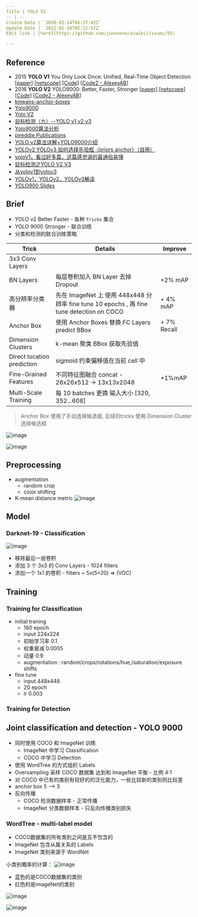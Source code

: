```yaml
---
Title | YOLO V2
-- | --
Create Date | `2020-01-14T06:37:42Z`
Update Date | `2022-01-19T02:12:57Z`
Edit link | [here](https://github.com/junxnone/aiwiki/issues/55)

---
```

## Reference
- 2015 **YOLO V1** You Only Look Once: Unified, Real-Time Object Detection [[paper](https://arxiv.org/pdf/1506.02640.pdf)] [[netscope](http://ethereon.github.io/netscope/#/gist/96209c6940e02b17c34009f6c3fee75e)] [[Code](https://pjreddie.com/darknet/yolo/)] [[Code2 - AlexeyAB](https://github.com/AlexeyAB/darknet)]
- 2016 **YOLO V2** YOLO9000: Better, Faster, Stronger [[paper](https://arxiv.org/pdf/1612.08242.pdf)] [[netscope](http://ethereon.github.io/netscope/#/gist/8826fef24ed0b5086affdb6e65db26b7)]  [[Code](https://pjreddie.com/darknet/yolo/)]  [[Code2 - AlexeyAB](https://github.com/AlexeyAB/darknet)]
- [kmeans-anchor-boxes](https://github.com/lars76/kmeans-anchor-boxes) 
- [Yolo9000](https://pjreddie.com/publications/yolo9000/)
-  [Yolo V2](https://pjreddie.com/darknet/yolov2/)
- [目标检测（九）--YOLO v1,v2,v3](https://blog.csdn.net/App_12062011/article/details/77554288)
- [Yolo9000算法分析](https://blog.csdn.net/small_munich/article/details/79548149)
- [pjreddie Publications](https://pjreddie.com/publications/)
- [YOLO v2算法详解+YOLO9000介绍](https://blog.csdn.net/Chunfengyanyulove/article/details/80860870)
- [YOLOv2 YOLOv3 如何选择先验框（priors anchor）（自用）](https://blog.csdn.net/Pattorio/article/details/80095511)
- [yoloV1，看过好多篇，这篇感觉讲的最通俗易懂](https://blog.csdn.net/m0_37192554/article/details/81092514)
- [目标检测之YOLO V2 V3](http://www.cnblogs.com/wangguchangqing/p/10480995.html)
- [从yolov1到yolov3](https://shartoo.github.io/2019/03/12/yolo-v123/)
- [YOLOv1，YOLOv2，YOLOv3解读](https://blog.csdn.net/hancoder/article/details/87994678)
- [YOLO900 Slides](https://docs.google.com/presentation/d/14qBAiyhMOFl_wZW4dA1CkixgXwf0zKGbpw_0oHK8yEM/edit#slide=id.p)

## Brief
- YOLO v2 Better Faster - 各种 `Tricks` 集合
- YOLO 9000 Stronger - 联合训练 
- 分类和检测的联合训练策略

Trick  | Details | Improve
-- | -- | --
3x3 Conv Layers | 
BN Layers | 每层卷积加入 BN Layer 去掉 Dropout | +2% mAP
高分辨率分类器 | 先在 ImageNet 上 使用 448x448 分辨率 fine tune 10 epochs , 再 fine tune detection on COCO | + 4% mAP
Anchor Box | 使用 Anchor Boxes 替换 FC Layers predict BBox | + 7% Recall
Dimension Clusters | k-mean 聚类 BBox 获取先验值 | 
Direct location prediction | sigmoid 约束偏移值在当前 cell 中
Fine-Grained Features |  不同特征图融合 concat - 26x26x512 -> 13x13x2048 | +1%mAP
Multi-Scale Training | 每 10 batches 更换 输入大小 [320, 352...608]

> Anchor Box 使用了手动选择候选框, 后续的tricks 使用 Dimension Cluster 选择候选框

![image](https://user-images.githubusercontent.com/2216970/72323092-d73f9a80-36e2-11ea-99ed-8d778073426e.png)

![image](https://user-images.githubusercontent.com/2216970/72496863-d6834180-3865-11ea-890f-865f7b76d765.png)

## Preprocessing
- augmentation
  - random crop
  - color shifting
- K-mean distance metric
![image](https://user-images.githubusercontent.com/2216970/72326883-05c17380-36eb-11ea-881d-ecaea88aa940.png)


## Model

### Darknet-19 - Classification
![image](https://user-images.githubusercontent.com/2216970/72320493-c7bd5300-36dc-11ea-8414-4769f4be8b22.png)
- 移除最后一层卷积
- 添加 3 个 3x3 的 Conv Layers - 1024 filters
- 添加一个 1x1 的卷积 - filters = 5x(5+20) => (VOC)

## Training

### Training for Classification
- initial traning
  - 160 epoch 
  - input 224x224
  - 初始学习率 0.1
  - 权重衰减 0.0005
  - 动量 0.9
  - augmentation : random/crops/rotations/hue,/saturation/exposure shifts
- fine tune 
  - input 448x448 
  - 20 epoch
  - lr 0.003

### Training for Detection

##  Joint classification and detection - YOLO 9000
- 同时使用 COCO 和 ImageNet 训练
  - ImageNet 中学习 Classification
  - COCO 中学习 Detection
- 使用 WordTree 的方式组织 Labels
- Oversampling 采样 COCO 数据集 达到和 ImageNet 平衡 - 比例 4:1
- 对 COCO 中已有的类别有较好的的泛化能力，一些比较新的类别则比较差
- anchor box 5 --> 3
- 反向传播
  - COCO 检测数据样本 - 正常传播
  - ImageNet 分类数据样本 - 只反向传播类别损失

### WordTree - multi-label model
- COCO数据集的所有类别之间是互不包含的
- ImageNet 包含从属关系的 Labels
- ImageNet 类别来源于 WordNet


小类别概率的计算：
![image](https://user-images.githubusercontent.com/2216970/72492840-a46be280-3859-11ea-9831-942f3c000c6f.png)


- 蓝色的是COCO数据集的类别
- 红色的是imageNet的类别

![image](https://user-images.githubusercontent.com/2216970/72408912-3cf15c80-379f-11ea-9bb5-5d78a1a89b36.png)

![image](https://user-images.githubusercontent.com/2216970/57967666-4918e600-7994-11e9-8f36-c68037237453.png)




